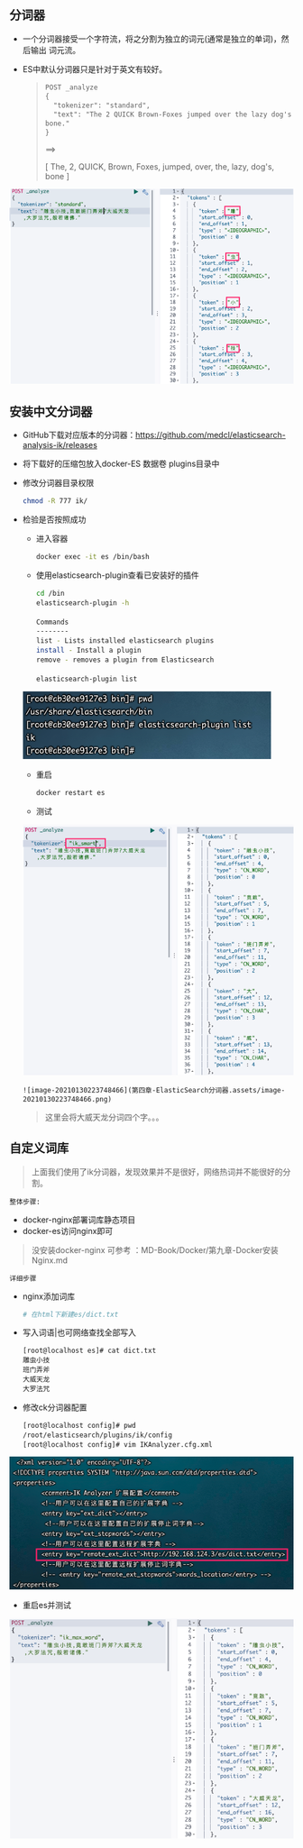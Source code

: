 





## 分词器

* 一个分词器接受一个字符流，将之分割为独立的词元(通常是独立的单词)，然后输出 词元流。

* ES中默认分词器只是针对于英文有较好。

	> ```console
	> POST _analyze
	> {
	>   "tokenizer": "standard",
	>   "text": "The 2 QUICK Brown-Foxes jumped over the lazy dog's bone."
	> }
	> ```
	>
	> ==>
	>
	> [ The, 2, QUICK, Brown, Foxes, jumped, over, the, lazy, dog's, bone ]

![image-20210130223338968](第四章-ElasticSearch分词器.assets/image-20210130223338968.png)

## 安装中文分词器

* GitHub下载对应版本的分词器：https://github.com/medcl/elasticsearch-analysis-ik/releases     

* 将下载好的压缩包放入docker-ES 数据卷 plugins目录中

* 修改分词器目录权限

	```bash
	chmod -R 777 ik/
	```

* 检验是否按照成功

	* 进入容器

		```bash
		docker exec -it es /bin/bash
		```

	* 使用elasticsearch-plugin查看已安装好的插件

		```bash
		cd /bin
		elasticsearch-plugin -h
		
		Commands
		--------
		list - Lists installed elasticsearch plugins
		install - Install a plugin
		remove - removes a plugin from Elasticsearch
		
		elasticsearch-plugin list
		```

	![image-20210130222927023](第四章-ElasticSearch分词器.assets/image-20210130222927023.png)

	* 重启

		```bash
		docker restart es
		```

	

	* 测试

	

	![image-20210130223640354](第四章-ElasticSearch分词器.assets/image-20210130223640354.png)

	  ![image-20210130223748466](第四章-ElasticSearch分词器.assets/image-20210130223748466.png)

	> 这里会将大威天龙分词四个字。。。



## 自定义词库

> 上面我们使用了ik分词器，发现效果并不是很好，网络热词并不能很好的分割。

`整体步骤:`

* docker-nginx部署词库静态项目
* docker-es访问nginx即可

> 没安装docker-nginx 可参考 ：MD-Book/Docker/第九章-Docker安装Nginx.md

`详细步骤`

* nginx添加词库

	```bash
	# 在html下新建es/dict.txt
	```

* 写入词语|也可网络查找全部写入

	```bash
	[root@localhost es]# cat dict.txt 
	雕虫小技
	班门弄斧
	大威天龙
	大罗法咒
	```

* 修改ck分词器配置

	```bash
	[root@localhost config]# pwd
	/root/elasticsearch/plugins/ik/config
	[root@localhost config]# vim IKAnalyzer.cfg.xml
	```

![image-20210130225600610](第四章-ElasticSearch分词器.assets/image-20210130225600610.png)



* 重启es并测试

![image-20210130225722152](第四章-ElasticSearch分词器.assets/image-20210130225722152.png)